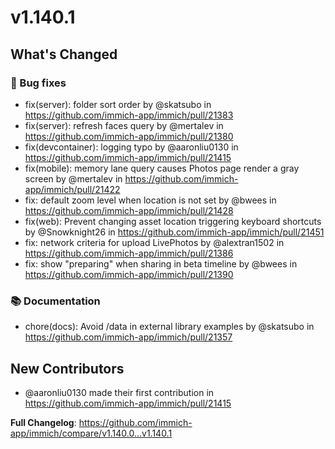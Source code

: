 # v1.140.1


## What's Changed
### 🐛 Bug fixes
* fix(server): folder sort order by @skatsubo in https://github.com/immich-app/immich/pull/21383
* fix(server): refresh faces query by @mertalev in https://github.com/immich-app/immich/pull/21380
* fix(devcontainer): logging typo by @aaronliu0130 in https://github.com/immich-app/immich/pull/21415
* fix(mobile): memory lane query causes Photos page render a gray screen by @mertalev in https://github.com/immich-app/immich/pull/21422
* fix: default zoom level when location is not set by @bwees in https://github.com/immich-app/immich/pull/21428
* fix(web): Prevent changing asset location triggering keyboard shortcuts by @Snowknight26 in https://github.com/immich-app/immich/pull/21451
* fix: network criteria for upload LivePhotos by @alextran1502 in https://github.com/immich-app/immich/pull/21386
* fix: show "preparing" when sharing in beta timeline by @bwees in https://github.com/immich-app/immich/pull/21390
### 📚 Documentation
* chore(docs): Avoid /data in external library examples by @skatsubo in https://github.com/immich-app/immich/pull/21357

## New Contributors
* @aaronliu0130 made their first contribution in https://github.com/immich-app/immich/pull/21415

**Full Changelog**: https://github.com/immich-app/immich/compare/v1.140.0...v1.140.1